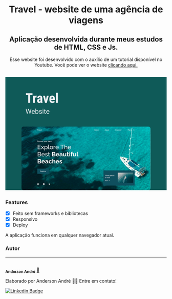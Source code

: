 <h1 align="center">
  Travel - website de uma agência de viagens
</h1>

<h2 align="center">
   Aplicação desenvolvida durante meus estudos de HTML, CSS e Js.
</h2>

<p align="center">Esse website foi desenvolvido com o auxílio de um tutorial disponível no Youtube. Você pode ver o website <a href="https://anderson-andre-p.github.io/Travel/" target="_blank">clicando aqui.</a>
</p>

<h2 align="center">
  <img alt="Demo do site de viagens" title="#Travel" src="https://github.com/Anderson-Andre-P/Travel/blob/main/img/travel.png">
</h2>

### Features

- [x] Feito sem frameworks e bibliotecas
- [x] Responsivo
- [x] Deploy

<p>
  A aplicação funciona em qualquer navegador atual.
</p>


### Autor
---

<a href="https://www.linkedin.com/in/anderson-andre-pereira/">
 <img style="border-radius: 50%;" src="https://media-exp1.licdn.com/dms/image/C4D03AQFNJAFWZ2h5nA/profile-displayphoto-shrink_800_800/0/1606771778737?e=1629936000&v=beta&t=mh0jVEGG_fvkE16VwussiwgJdlbK9IkSGPIXMSPKstI" width="100px;" alt=""/>
 <br />
 <sub><b>Anderson André</b></sub></a> <a href="https://www.linkedin.com/in/anderson-andre-pereira/" title="LinkedIn">🚀</a>


Elaborado por Anderson André 👋🏽 Entre em contato!

[![Linkedin Badge](https://img.shields.io/badge/LinkedIn-%40anderson--andre--pereira-blue)](https://www.linkedin.com/in/anderson-andre-pereira/) 
